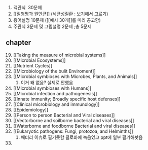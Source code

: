 1. 객관식  30문제
2. [[질병명과 원인균]] (세균성질환 : 보기에서 고르기)
3. 용어설명 10문제 ([[예시 30개]]를 미리 공고함)
4. 주관식 3문제 및 그림설명 2문제 ;총 5문제

## chapter

19. [[Taking the measure of microbial systems]]
20. [[Microbial Ecosystems]]
21. [[Nutrient Cycles]]
22. [[Microbiology of the bulit Enviroment]]
23. [[Microbial symbioses with Microbes, Plants, and Animals]] 
	1. 이거 왜 없음? 실제로 안했음
24. [[Microbial symbioses with Humans]]
25. [[Microbial infection and pathogenesis]]
26. [[Innate immunity; Broadly specific host defenses]]
27. [[Clinical microbiology and immunology]]
28. [[Epidemiology]]
29. [[Person to person Bacterial and Viral diseases]]
30. [[Vectorborne and soilborne bacterial and viral diseases]]
31. [[Waterborne and foodborne Bacterial and viral diseases]]
32. [[Eukaryotic pathogens: Fungi, protozoa, and Helminths]] 
	1.  배터리 이슈로 필기못함 클로바에 녹음있고 ppt에 일부 필기해놧음
33.